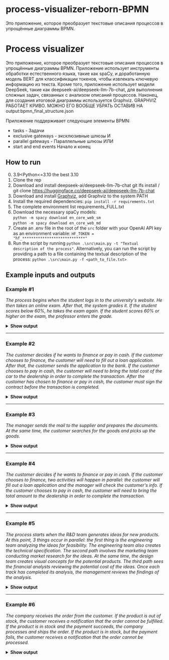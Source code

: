 # process-visualizer-reborn-BPMN
Это приложение, которое преобразует текстовые описания процессов в упрощённые диаграммы BPMN.


# Process visualizer

Это приложение, которое преобразует текстовые описания процессов в упрощённые диаграммы BPMN. Приложение использует инструменты обработки естественного языка, такие как spaCy, и доработанную модель BERT для классификации токенов, чтобы извлекать ключевую информацию из текста. Кроме того, приложение использует модели DeepSeek, такие как deepseek-ai/deepseek-llm-7b-chat, для выполнения сложных задач, связанных с анализом описаний процессов. Наконец, для создания итоговой диаграммы используется Graphviz. GRAPHVIZ РАБОТАЕТ КРИВО. МОЖНО ЕГО ВООБЩЕ УБРАТЬ ОСТАВИВ НА output:bpmn_final_structure.json

Приложение поддерживает следующие элементы BPMN:

* tasks - Задачи
* exclusive gateways - эксклюзивные шлюзы  И  
* parallel gateways - Параллельные шлюзы  ИЛИ 
* start and end events  Начало и конец 

## How to run

0. 3.9<Python<=3.10 the best 3.10
1. Clone the rep
2. Download and install deepseek-ai/deepseek-llm-7b-chat   git lfs install /  git clone https://huggingface.co/deepseek-ai/deepseek-llm-7b-chat
3. Download and install [Graphviz](https://graphviz.org/download/), add Graphviz to the system PATH 
4. Install the required dependencies: `pip install -r requirements.txt`
5. The complete environment list  requirements_FULL.txt
6. Download the necessary spaCy models:  
    `python -m spacy download en_core_web_sm`  
    `python -m spacy download en_core_web_md`
7. Create an .env file in the root of the `src` folder with your OpenAI API key as an environment variable: `HF_TOKEN = "hf_****************************"`
8. Run the script by running `python .\src\main.py -t "Textual description of the process"`. Alternatively, you can run the script by providing a path to a file containing the textual description of the process: `python .\src\main.py -f <path_to_file.txt> `

## Example inputs and outputs

### Example #1

*The process begins when the student logs in to the university's website. He then takes an online exam. After that, the system grades it. If the student scores below 60%, he takes the exam again. If the student scores 60% or higher on the exam, the professor enters the grade.*

<details>
  <summary><b>Show output</b></summary>
  
<p align="center">
<img src="images/image_1.png" width="600">
</p>
</details>

---

### Example #2

*The customer decides if he wants to finance or pay in cash. If the customer chooses to finance, the customer will need to fill out a loan application. After that, the customer sends the application to the bank. If the customer chooses to pay in cash, the customer will need to bring the total cost of the car to the dealership in order to complete the transaction. After the customer has chosen to finance or pay in cash, the customer must sign the contract before the transaction is completed.*

<details>
  <summary><b>Show output</b></summary>
  
<p align="center">
<img src="images/image_2.png" width="600">
</p>
</details>

---

### Example #3

*The manager sends the mail to the supplier and prepares the documents. At the same time, the
customer searches for the goods and picks up the goods.*

<details>
  <summary><b>Show output</b></summary>
  
<p align="center">
<img src="images/image_3.png" width="600">
</p>
</details>

---

### Example #4

*The customer decides if he wants to finance or pay in cash. If the customer chooses to finance, two activities will happen in parallel: the customer will fill out a loan application and the manager will check the customer's info. If the customer chooses to pay in cash, the customer will need to bring the total amount to the dealership in order to complete the transaction.*

<details>
  <summary><b>Show output</b></summary>
  
<p align="center">
<img src="images/image_4.png" width="600">
</p>
</details>

---

### Example #5

*The process starts when the R&D team generates ideas for new products. At this point, 3 things occur in parallel: the first thing is the engineering team analyzing the ideas for feasibility. The engineering team also creates the technical specification. The second path involves the marketing team conducting market research for the ideas. At the same time, the design team creates visual concepts for the potential products. The third path sees the financial analysts reviewing the potential cost of the ideas. Once each track has completed its analysis, the management reviews the findings of the analysis.*

<details>
  <summary><b>Show output</b></summary>
  
<p align="center">
<img src="images/image_5.png" width="700">
</p>
</details>

---

### Example #6

*The company receives the order from the customer. If the product is out of stock, the customer receives a notification that the order cannot be fulfilled. If the product is in stock and the payment succeeds, the company processes and ships the order. If the product is in stock, but the payment fails, the customer receives a notification that the order cannot be processed.*

<details>
  <summary><b>Show output</b></summary>
  
<p align="center">
<img src="images/image_6.png" width="800">
</p>
</details>
